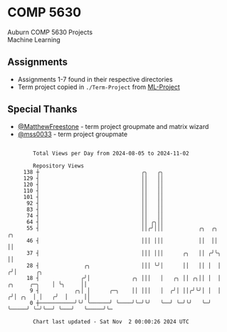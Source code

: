 # COMP 5630
Auburn COMP 5630 Projects  
Machine Learning

## Assignments
- Assignments 1-7 found in their respective directories
- Term project copied in `./Term-Project` from [ML-Project](https://github.com/wumphlett/ML-Project)

## Special Thanks
- [@MatthewFreestone](https://github.com/MatthewFreestone) - term project groupmate and matrix wizard
- [@mss0033](https://github.com/mss0033) - term project groupmate

```

        Total Views per Day from 2024-08-05 to 2024-11-02

        Repository Views
     138 ┼                                ╭╮   ╭╮
     129 ┤                                ││   ││
     120 ┤                                ││   ││
     110 ┤                                ││   ││
     101 ┤                                ││   ││
      92 ┤                                ││   ││
      83 ┤                                ││   ││
      74 ┤                                ││   ││
      64 ┤                                ││ ╭╮││
      55 ┤                                ││╭╯│││           ╭╮  ╭╮                      ╭╮
      46 ┤                                │││ │││           ││  ││                      ││
      37 ┤                                │││ │││      ╭╮   ││ ╭╯╰╮                     ││
      28 ┤              ╭╮                │││ ╰╯│      ││   ││ │  │                    ╭╯│      ╭╮
      18 ┤             ╭╯│             ╭╮ │││   │   ╭╮ ││ ╭╮││ │  │      ╭╮     ╭─╮    │ ╰╮     ││
       9 ┤           ╭╮│ │      ╭─╮    ││ │││   │  ╭╯│ ││╭╯╰╯│ │  │     ╭╯│ ╭╮  │ │   ╭╯  │     ││
       0 ┼───────────╯╰╯ ╰──────╯ ╰────╯╰─╯╰╯   ╰──╯ ╰─╯╰╯   ╰─╯  ╰─────╯ ╰─╯╰──╯ ╰───╯   ╰─────╯╰─

        Chart last updated - Sat Nov  2 00:00:26 2024 UTC
        
```

